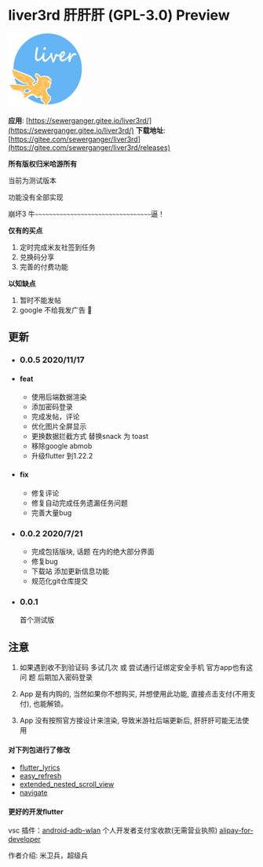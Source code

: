 
# liver3rd 肝肝肝 (GPL-3.0) Preview

<img  width = '150' height ='150' src="./web/images/ic_launcher_round.png" />

**应用**: [https://sewerganger.gitee.io/liver3rd/](https://sewerganger.gitee.io/liver3rd/)
**下载地址**: [https://gitee.com/sewerganger/liver3rd](https://gitee.com/sewerganger/liver3rd/releases)

**所有版权归米哈游所有**

当前为测试版本

功能没有全部实现

崩坏3 牛`~~~~~~~~~~~~~~~~~~~~~~~~~~~~~~~~~`逼！

**仅有的买点**

1. 定时完成米友社签到任务
2. 兑换码分享
3. 完善的付费功能

**以知缺点**

1. 暂时不能发帖
2. google 不给我发广告 👿

## 更新

- ### 0.0.5 2020/11/17
- #### feat
  - 使用后端数据渲染
  - 添加密码登录
  - 完成发帖，评论
  - 优化图片全屏显示
  - 更换数据拦截方式 替换snack 为 toast
  - 移除google abmob
  - 升级flutter 到1.22.2

- #### fix
  - 修复评论
  - 修复自动完成任务遗漏任务问题
  - 完善大量bug

- ### 0.0.2 2020/7/21
  - 完成包括版块, 话题 在内的绝大部分界面 
  - 修复bug
  - 下载站 添加更新信息功能
  - 规范化git仓库提交

- ### 0.0.1 
  首个测试版

## 注意
1. 如果遇到收不到验证码 多试几次 或 尝试通行证绑定安全手机  官方app也有这问 题 后期加入密码登录

2. App 是有内购的, 当然如果你不想购买, 并想使用此功能, 直接点击支付(不用支付), 也能解锁。

3. App 没有按照官方接设计来渲染, 导致米游社后端更新后, 肝肝肝可能无法使用

#### 对下列包进行了修改

- [flutter_lyrics](https://pub.dev/packages/flutter_lyric)
- [easy_refresh](https://pub.dev/packages/easy_refresh)
- [extended_nested_scroll_view](https://pub.dev/packages/extended_nested_scroll_view)
- [navigate](https://pub.dev/packages/navigate)

#### 更好的开发flutter

vsc 插件：[android-adb-wlan](https://github.com/sewerganger/android-adb-wlan)
个人开发者支付宝收款(无需营业执照) [alipay-for-developer](https://github.com/sewerganger/alipay-for-developer)

作者介绍: 米卫兵，超级兵
